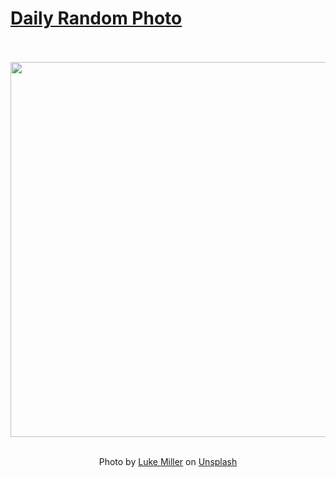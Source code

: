 # [Daily Random Photo](https://www.dailyrandomphoto.com/)

<div align="center">
  <br>
  <br>
  <a href="https://www.dailyrandomphoto.com/p/2024/2024-08-24/"><img src="https://images.unsplash.com/photo-1723375381591-9d2a5e975704?crop=entropy&cs=tinysrgb&fit=max&fm=jpg&ixid=M3w3NzUwOHwwfDF8cmFuZG9tfHx8fHx8fHx8MTcyNDQ1OTY1Mnw&ixlib=rb-4.0.3&q=80&w=1080" width="600px"></a>
  <br>
  <br>
  <p class="has-text-grey">Photo by <a href="https://unsplash.com/@bylukemiller?utm_source=Daily%20Random%20Photo&amp;utm_medium=referral" target="_blank" rel="noopener noreferrer">Luke Miller</a> on <a href="https://unsplash.com/photos/a-view-of-a-mountain-with-trees-and-clouds-g3y2cQLU8I0?utm_source=Daily%20Random%20Photo&amp;utm_medium=referral" target="_blank" rel="noopener noreferrer">Unsplash</a></p>
</div>
